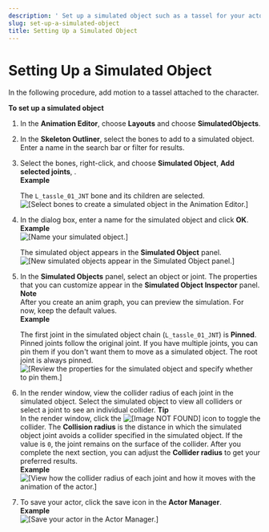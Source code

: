 ```yaml
---
description: ' Set up a simulated object such as a tassel for your actor in &ALYlong;. '
slug: set-up-a-simulated-object
title: Setting Up a Simulated Object
---
```

# Setting Up a Simulated Object<a name="set-up-a-simulated-object"></a>

In the following procedure, add motion to a tassel attached to the character\.

**To set up a simulated object**

1. In the **Animation Editor**, choose **Layouts** and choose **SimulatedObjects**\.

1. In the **Skeleton Outliner**, select the bones to add to a simulated object\. Enter a name in the search bar or filter for results\.

1. Select the bones, right\-click, and choose **Simulated Object**, **Add selected joints**, **<New simulated object>**\.  
**Example**  

   The `L_tassle_01_JNT` bone and its children are selected\.  
![\[Select bones to create a simulated object in the Animation Editor.\]](/images/userguide/actor-animation/simulated-objects-1.png)

1. In the dialog box, enter a name for the simulated object and click **OK**\.  
**Example**    
![\[Name your simulated object.\]](/images/userguide/actor-animation/simulated-objects-2.png)

   The simulated object appears in the **Simulated Object** panel\.  
![\[New simulated objects appear in the Simulated Object panel.\]](/images/userguide/actor-animation/simulated-objects-3.png)

1. In the **Simulated Objects** panel, select an object or joint\. The properties that you can customize appear in the **Simulated Object Inspector** panel\.
**Note**  
After you create an anim graph, you can preview the simulation\. For now, keep the default values\.  
**Example**  

   The first joint in the simulated object chain \(`L_tassle_01_JNT`\) is **Pinned**\. Pinned joints follow the original joint\. If you have multiple joints, you can pin them if you don't want them to move as a simulated object\. The root joint is always pinned\.  
![\[Review the properties for the simulated object and specify whether to pin them.\]](/images/userguide/actor-animation/simulated-objects-4.gif)

1. In the render window, view the collider radius of each joint in the simulated object\. Select the simulated object to view all colliders or select a joint to see an individual collider\.
**Tip**  
In the render window, click the ![\[Image NOT FOUND\]](/images/userguide/actor-animation/simulated-objects-5.png) icon to toggle the collider\.
The **Collision radius** is the distance in which the simulated object joint avoids a collider specified in the simulated object\. If the value is `0`, the joint remains on the surface of the collider\.
After you complete the next section, you can adjust the **Collider radius** to get your preferred results\.  
**Example**    
![\[View how the collider radius of each joint and how it moves with the animation of the actor.\]](/images/userguide/actor-animation/simulated-objects-5.gif)

1. To save your actor, click the save icon in the **Actor Manager**\.  
**Example**    
![\[Save your actor in the Actor Manager.\]](/images/userguide/actor-animation/simulated-objects-6.png)